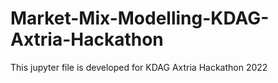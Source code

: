 # Market-Mix-Modelling-KDAG-Axtria-Hackathon
This jupyter file is developed for KDAG Axtria Hackathon 2022
